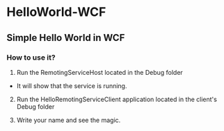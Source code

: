 # HelloWorld-WCF
## Simple Hello World in WCF

### How to use it?

1. Run the RemotingServiceHost located in the Debug folder
  - It will show that the service is running.

2. Run the HelloRemotingServiceClient application located in the client's Debug folder

3. Write your name and see the magic.

